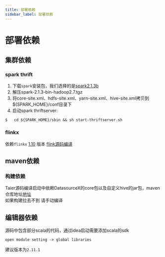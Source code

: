 ```yaml
---
title: 部署依赖
sidebar_label: 部署依赖
---
```


# 部署依赖
## 集群依赖
### spark thrift
1. 下载`spark`安装包，我们选择的是[spark2.1.3b](https://archive.apache.org/dist/spark/spark-2.1.3/spark-2.1.3-bin-hadoop2.7.tgz)
2. 解压spark-2.1.3-bin-hadoop2.7.tgz
3. 将core-site.xml、hdfs-site.xml、yarn-site.xml、hive-site.xml拷贝到${SPARK_HOME}/conf目录下
4. 启动spark thriftserver:
```shell
$   cd ${SPARK_HOME}/sbin && sh start-thriftserver.sh
```

### flinkx
依赖`flinkx` [1.10](https://github.com/DTStack/flinkx/releases/tag/1.10.5) 版本
[flink源码编译](https://github.com/DTStack/flinkx/blob/master/docs/quickstart.md)

## maven依赖
### 构建依赖
Taier源码编译启动中依赖DatasourceX的core包以及自定义hive的jar包，maven仓库地址[地址](https://repo1.maven.org/maven2/com/dtstack/)  
如果构建拉去不到 请手动编译
## 编辑器依赖
源码中包含部分scala的代码，通过idea启动需要添加scala的sdk 
```editorconfig
open module setting -> global libraries
```
建议版本为`2.11.1`

